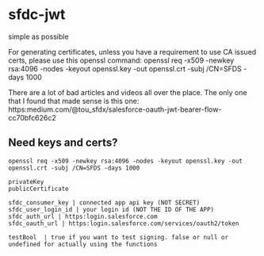 # sfdc-jwt
simple as possible

For generating certificates, unless you have a requirement to use CA issued certs, please use this openssl command:
openssl req -x509 -newkey rsa:4096 -nodes -keyout openssl.key -out openssl.crt -subj /CN=SFDS -days 1000

There are a lot of bad articles and videos all over the place. 
The only one that I found that made sense is this one:
https:medium.com/@tou_sfdx/salesforce-oauth-jwt-bearer-flow-cc70bfc626c2



## Need keys and certs? 
    openssl req -x509 -newkey rsa:4096 -nodes -keyout openssl.key -out openssl.crt -subj /CN=SFDS -days 1000

    privateKey      
    publicCertificate  

    sfdc_consumer_key | connected app api key (NOT SECRET)
    sfdc_user_login_id | your login id (NOT THE ID OF THE APP)
    sfdc_auth_url | https:login.salesforce.com
    sfdc_oauth_url | https:login.salesforce.com/services/oauth2/token

    testBool  | true if you want to test signing. false or null or undefined for actually using the functions